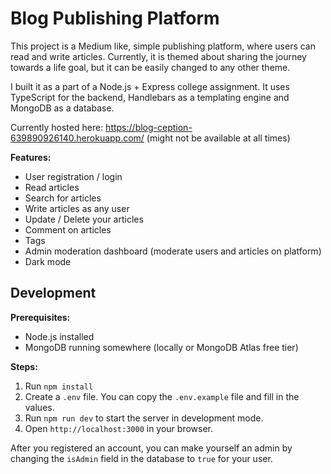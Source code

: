 # Blog Publishing Platform

This project is a Medium like, simple publishing platform, where users can read and write articles.
Currently, it is themed about sharing the journey towards a life goal, but it can be easily changed to any other theme.

I built it as a part of a Node.js + Express college assignment. It uses TypeScript for the backend, 
Handlebars as a templating engine and MongoDB as a database.

Currently hosted here: https://blog-ception-639890926140.herokuapp.com/ (might not be available at all times)

**Features:**
- User registration / login
- Read articles
- Search for articles
- Write articles as any user
- Update / Delete your articles
- Comment on articles
- Tags
- Admin moderation dashboard (moderate users and articles on platform)
- Dark mode

## Development

**Prerequisites:**
- Node.js installed
- MongoDB running somewhere (locally or MongoDB Atlas free tier)

**Steps:**
1. Run `npm install`
2. Create a `.env` file. You can copy the `.env.example` file and fill in the values.
3. Run `npm run dev` to start the server in development mode.
4. Open `http://localhost:3000` in your browser.

After you registered an account, you can make yourself an admin by changing the `isAdmin` 
field in the database to `true` for your user.